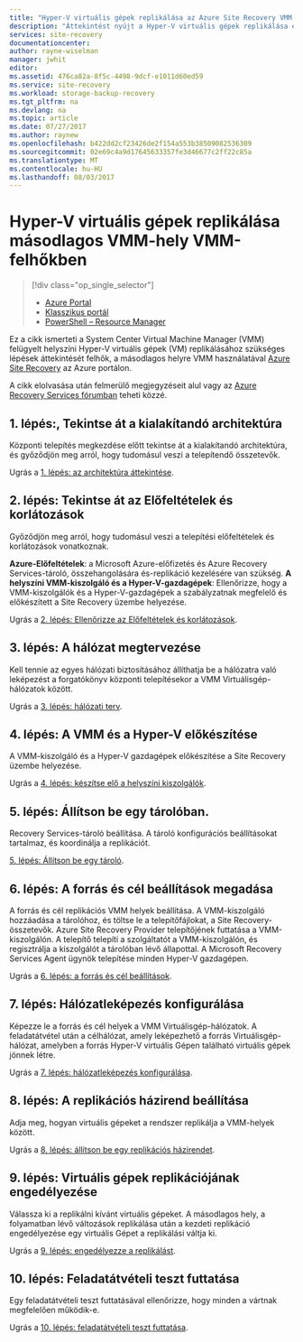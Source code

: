 ```yaml
---
title: "Hyper-V virtuális gépek replikálása az Azure Site Recovery VMM másodlagos hely |} Microsoft Docs"
description: "Áttekintést nyújt a Hyper-V virtuális gépek replikálása egy másodlagos VMM-hely, az Azure portál használatával."
services: site-recovery
documentationcenter: 
author: rayne-wiselman
manager: jwhit
editor: 
ms.assetid: 476ca82a-8f5c-4498-9dcf-e1011d60ed59
ms.service: site-recovery
ms.workload: storage-backup-recovery
ms.tgt_pltfrm: na
ms.devlang: na
ms.topic: article
ms.date: 07/27/2017
ms.author: raynew
ms.openlocfilehash: b422dd2cf23426de2f154a553b38509082536309
ms.sourcegitcommit: 02e69c4a9d17645633357fe3d46677c2ff22c85a
ms.translationtype: MT
ms.contentlocale: hu-HU
ms.lasthandoff: 08/03/2017
---
```

# <a name="replicate-hyper-v-virtual-machines-in-vmm-clouds-to-a-secondary-vmm-site"></a>Hyper-V virtuális gépek replikálása másodlagos VMM-hely VMM-felhőkben

> [!div class="op_single_selector"]
> * [Azure Portal](site-recovery-vmm-to-vmm.md)
> * [Klasszikus portál](site-recovery-vmm-to-vmm-classic.md)
> * [PowerShell – Resource Manager](site-recovery-vmm-to-vmm-powershell-resource-manager.md)
>
>

Ez a cikk ismerteti a System Center Virtual Machine Manager (VMM) felügyelt helyszíni Hyper-V virtuális gépek (VM) replikálásához szükséges lépések áttekintését felhők, a másodlagos helyre VMM használatával [Azure Site Recovery](site-recovery-overview.md) az Azure portálon.

A cikk elolvasása után felmerülő megjegyzéseit alul vagy az [Azure Recovery Services fórumban](https://social.msdn.microsoft.com/forums/azure/home?forum=hypervrecovmgr) teheti közzé.


## <a name="step-1-review-the-scenario-architecture"></a>1. lépés:, Tekintse át a kialakítandó architektúra

Központi telepítés megkezdése előtt tekintse át a kialakítandó architektúra, és győződjön meg arról, hogy tudomásul veszi a telepítendő összetevők.

Ugrás a [1. lépés: az architektúra áttekintése](vmm-to-vmm-walkthrough-architecture.md).

## <a name="step-2-review-prerequisites-and-limitations"></a>2. lépés: Tekintse át az Előfeltételek és korlátozások

Győződjön meg arról, hogy tudomásul veszi a telepítési előfeltételek és korlátozások vonatkoznak.

**Azure-Előfeltételek**: a Microsoft Azure-előfizetés és Azure Recovery Services-tároló, összehangolására és-replikáció kezelésére van szükség.
**A helyszíni VMM-kiszolgáló és a Hyper-V-gazdagépek**: Ellenőrizze, hogy a VMM-kiszolgálók és a Hyper-V-gazdagépek a szabályzatnak megfelelő és előkészített a Site Recovery üzembe helyezése.

Ugrás a [2. lépés: Ellenőrizze az Előfeltételek és korlátozások](vmm-to-vmm-walkthrough-prerequisites.md).

## <a name="step-3-plan-networking"></a>3. lépés: A hálózat megtervezése

Kell tennie az egyes hálózati biztosításához állíthatja be a hálózatra való leképezést a forgatókönyv központi telepítésekor a VMM Virtuálisgép-hálózatok között.

Ugrás a [3. lépés: hálózati terv](vmm-to-vmm-walkthrough-network.md).


## <a name="step-4-prepare-vmm-and-hyper-v"></a>4. lépés: A VMM és a Hyper-V előkészítése

A VMM-kiszolgáló és a Hyper-V gazdagépek előkészítése a Site Recovery üzembe helyezése.

Ugrás a [4. lépés: készítse elő a helyszíni kiszolgálók](vmm-to-vmm-walkthrough-vmm-hyper-v.md).

## <a name="step-5-set-up-a-vault"></a>5. lépés: Állítson be egy tárolóban.

Recovery Services-tároló beállítása. A tároló konfigurációs beállításokat tartalmaz, és koordinálja a replikációt.

[5. lépés: Állítson be egy tároló](vmm-to-vmm-walkthrough-create-vault.md).

## <a name="step-6-set-up-source-and-target-settings"></a>6. lépés: A forrás és cél beállítások megadása

A forrás és cél replikációs VMM helyek beállítása. A VMM-kiszolgáló hozzáadása a tárolóhoz, és töltse le a telepítőfájlokat, a Site Recovery-összetevők. Azure Site Recovery Provider telepítőjének futtatása a VMM-kiszolgálón. A telepítő telepíti a szolgáltatót a VMM-kiszolgálón, és regisztrálja a kiszolgálót a tárolóban lévő állapottal. A Microsoft Recovery Services Agent ügynök telepítése minden Hyper-V gazdagépen.

Ugrás a [6. lépés: a forrás és cél beállítások](vmm-to-vmm-walkthrough-source-target.md).

## <a name="step-7-configure-network-mapping"></a>7. lépés: Hálózatleképezés konfigurálása

Képezze le a forrás és cél helyek a VMM Virtuálisgép-hálózatok. A feladatátvétel után a célhálózat, amely leképezhető a forrás Virtuálisgép-hálózat, amelyben a forrás Hyper-V virtuális Gépen található virtuális gépek jönnek létre.

Ugrás a [7. lépés: hálózatleképezés konfigurálása](vmm-to-vmm-walkthrough-network-mapping.md).


## <a name="step-8-set-up-a-replication-policy"></a>8. lépés: A replikációs házirend beállítása

Adja meg, hogyan virtuális gépeket a rendszer replikálja a VMM-helyek között.

Ugrás a [8. lépés: állítson be egy replikációs házirendet](vmm-to-vmm-walkthrough-replication.md).


## <a name="step-9-enable-replication-for-vms"></a>9. lépés: Virtuális gépek replikációjának engedélyezése

Válassza ki a replikálni kívánt virtuális gépeket. A másodlagos hely, a folyamatban lévő változások replikálása után a kezdeti replikáció engedélyezése egy virtuális Gépet a replikálási váltja ki.

Ugrás a [9. lépés: engedélyezze a replikálást](vmm-to-vmm-walkthrough-enable-replication.md).


## <a name="step-10-run-a-test-failover"></a>10. lépés: Feladatátvételi teszt futtatása

Egy feladatátvételi teszt futtatásával ellenőrizze, hogy minden a vártnak megfelelően működik-e.

Ugrás a [10. lépés: feladatátvételi teszt futtatása](vmm-to-vmm-walkthrough-test-failover.md).
